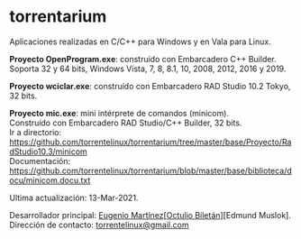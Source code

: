 # torrentarium

Aplicaciones realizadas en C/C++ para Windows y en Vala para Linux.<br>

<b>Proyecto OpenProgram.exe</b>: construído con Embarcadero C++ Builder.<br>
Soporta 32 y 64 bits, Windows Vista, 7, 8, 8.1, 10, 2008, 2012, 2016 y 2019.<br>

<b>Proyecto wciclar.exe</b>: construído con Embarcadero RAD Studio 10.2 Tokyo, 32 bits.<br>

<b>Proyecto mic.exe</b>: mini intérprete de comandos (minicom).<br> 
Construído con Embarcadero RAD Studio/C++ Builder, 32 bits.<br>
Ir a directorio: https://github.com/torrentelinux/torrentarium/tree/master/base/Proyecto/RadStudio10.3/minicom<br>
Documentación: https://github.com/torrentelinux/torrentarium/blob/master/base/biblioteca/docu/minicom.docu.txt<br>

Ultima actualización: 13-Mar-2021.<br>

Desarrollador principal: <a href="https://ar.linkedin.com/in/eugenio-mart%C3%ADnez-ob1">Eugenio Martínez</a>[<a href="https://www.bing.com/search?q=octulio+bilet%C3%A1n">Octulio Biletán</a>][Edmund Muslok].<br>
Dirección de contacto: torrentelinux@gmail.com<br>
